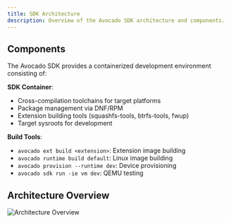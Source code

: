 ```yaml
---
title: SDK Architecture
description: Overview of the Avocado SDK architecture and components.
---
```


## Components

The Avocado SDK provides a containerized development environment consisting of:

**SDK Container**:
- Cross-compilation toolchains for target platforms
- Package management via DNF/RPM
- Extension building tools (squashfs-tools, btrfs-tools, fwup)
- Target sysroots for development

**Build Tools**:
- `avocado ext build <extension>`: Extension image building
- `avocado runtime build default`: Linux image building
- `avocado provision --runtime dev`: Device provisioning
- `avocado sdk run -ie vm dev`: QEMU testing

## Architecture Overview

![Architecture Overview](/img/arch-over.png)
